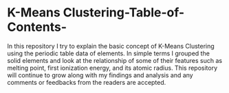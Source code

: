 # K-Means Clustering-Table-of-Contents-
In this repository I try to explain the basic concept of K-Means Clustering using the periodic table data of elements.
In simple terms I grouped the solid elements and look at the relationship of some of their features such as melting point, first ionization energy, and its atomic radius.
This repository will continue to grow along with my findings and analysis and any comments or feedbacks from the readers are accepted.
